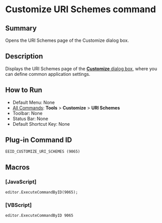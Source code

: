 # Customize URI Schemes command

## Summary

Opens the URI Schemes page of the Customize dialog box.

## Description

Displays the URI Schemes page of the [**Customize** dialog box](../../dlg/customize/index),
where you can define common application settings.

## How to Run

- Default Menu: None
- [All Commands](all_commands): **Tools** >
**Customize** >
**URI Schemes**
- Toolbar: None
- Status Bar: None
- Default Shortcut Key: None

## Plug-in Command ID

```
EEID_CUSTOMIZE_URI_SCHEMES (9065)```

## Macros

### \[JavaScript\]

```
editor.ExecuteCommandByID(9065);
```

### \[VBScript\]

```
editor.ExecuteCommandByID 9065
```
